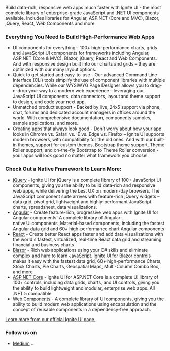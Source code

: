 

Build data-rich, responsive web apps much faster with Ignite UI - the most complete library of enterprise-grade JavaScript and .NET UI components available. Includes libraries for Angular, ASP.NET (Core and MVC), Blazor, jQuery, React, Web Components and more.
<!-- <img title="Ignite UI spaceman" style="width: 20%;" src="https://static.infragistics.com/marketing/Website/products/Ignite-UI-for-Angular/astronaut-components.svg" alt="Ignite UI spaceman building a rocket"> -->

### Everything You Need to Build High-Performance Web Apps
- UI components for everything - 100+ high-performance charts, grids and JavaScript UI components for frameworks including Angular, ASP.NET (Core & MVC), Blazor, jQuery, React and Web Components. And with responsive design built into our charts and grids – they are optimized with our many layout options.
- Quick to get started and easy-to-use - Our advanced Command Line Interface (CLI) tools simplify the use of component libraries with multiple dependencies. While our WYSIWYG Page Designer allows you to drag-n-drop your way to a modern web experience – leveraging our JavaScript UI components, data connectors, layout and theme support to design, and code your next app.
- Unmatched product support - Backed by live, 24x5 support via phone, chat, forums and dedicated account managers in offices around the world. With comprehensive documentation, components samples, sample applications, and more.
- Creating apps that always look good - Don’t worry about how your app looks in Chrome vs. Safari vs. IE vs. Edge vs. Firefox – Ignite UI supports modern browsers, with compatibility for the old ones. And with our built-in themes, support for custom themes, Bootstrap theme support, Theme Roller support, and on-the-fly Bootstrap to Theme Roller conversion - your apps will look good no matter what framework you choose!

### Check Out a Native Framework to Learn More:
- [jQuery](https://www.infragistics.com/products/ignite-ui-jquery) - Ignite UI for jQuery is a complete library of 100+ JavaScript UI components, giving you the ability to build data-rich and responsive web apps, while delivering the best UX on modern-day browsers. The JavaScript component suite arrives with feature-rich jQuery widgets – data grid, pivot grid, lightweight and highly-performant JavaScript charts, spreadsheet, data visualizations. 
- [Angular](https://www.infragistics.com/products/ignite-ui-angular) - Create feature-rich, progressive web apps with Ignite UI for Angular components! A complete library of Angular-native UI components, Material-based components, including the fastest Angular data grid and 60+ high-performance chart Angular components
- [React](https://www.infragistics.com/products/ignite-ui-react) - Create better React apps faster and add data visualizations with the world's fastest, virtualized, real-time React data grid and streaming financial and business charts
- [Blazor](https://www.infragistics.com/products/ignite-ui-blazor) - Rich web applications using your C# skills and eliminate complex and hard to learn JavaScript. Ignite UI for Blazor controls makes it easy with the fastest data grid, 60+ high-performance Charts, Stock Charts, Pie Charts, Geospatial Maps, Multi-Column Combo Box, and more
- [ASP.NET Core](https://www.infragistics.com/products/ignite-ui-aspnet-core) - Ignite UI for ASP.NET Core is a complete UI library of 100+ controls, including data grids, charts, and UI controls, giving you the ability to build lightweight and modular, enterprise web apps. All .NET 5 compatible
- [Web Components](https://www.infragistics.com/products/ignite-ui-web-components) - A complete library of UI components, giving you the ability to build modern web applications using encapsulation and the concept of reusable components in a dependency-free approach.

[Learn more from our official Ignite UI page.](https://www.infragistics.com/products/ignite-ui)

### Follow us on

- [Medium](https://medium.com/ignite-ui)
..
